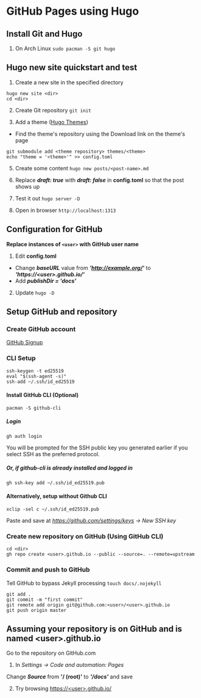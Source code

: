 # GitHub Pages using Hugo 

## Install Git and Hugo
1. On Arch Linux
`sudo pacman -S git hugo`

## Hugo new site quickstart and test
1. Create a new site in the specified directory
```
hugo new site <dir>
cd <dir>
```

2. Create Git repository
`git init`

3. Add a theme ([Hugo Themes](https://themes.gohugo.io/))
- Find the theme's repository using the Download link on the theme's page
```
git submodule add <theme repository> themes/<theme>
echo "theme = '<theme>'" >> config.toml
```

5. Create some content
`hugo new posts/<post-name>.md`

6. Replace ***draft: true*** with ***draft: false*** in **config.toml** so that the post shows up

7. Test it out
`hugo server -D`

8. Open in browser
`http://localhost:1313`

## Configuration for GitHub
**Replace instances of `<user>` with GitHub user name**
1.  Edit **config.toml**
 - Change ***baseURL*** value from ***'http://example.org/'*** to ***'https://\<user\>.github.io/'***
 - Add ***publishDir = 'docs'***
2. Update
`hugo -D`

## Setup GitHub and repository
### Create GitHub account
[GitHub Signup](https://github.com/signup)

### CLI Setup
```
ssh-keygen -t ed25519
eval "$(ssh-agent -s)"
ssh-add ~/.ssh/id_ed25519
```

#### Install GitHub CLI (Optional)
`pacman -S github-cli`

##### Login
`gh auth login`

You will be prompted for the SSH public key you generated earlier if you select SSH as the preferred protocol.

##### Or, if github-cli is already installed and logged in

`gh ssh-key add ~/.ssh/id_ed25519.pub`


#### Alternatively, setup without Github CLI

`xclip -sel c ~/.ssh/id_ed25519.pub`

Paste and save at *https://github.com/settings/keys -> New SSH key*

### Create new repository on GitHub (Using GitHub CLI)
```
cd <dir>
gh repo create <user>.github.io --public --source=. --remote=upstream
```

### Commit and push to GitHub
Tell GitHub to bypass Jekyll processing
`touch docs/.nojekyll`

```
git add .
git commit -m "first commit"
git remote add origin git@github.com:<user>/<user>.github.io
git push origin master
```


## Assuming your repository is on GitHub and is named \<user\>.github.io
Go to the repository on GitHub.com

1. In *Settings -> Code and automation: Pages*

Change ***Source*** from **'/ (root)'** to ***'/docs'*** and save


2. Try browsing [https://\<user\>.github.io/](https://\<user\>.github.io/)
